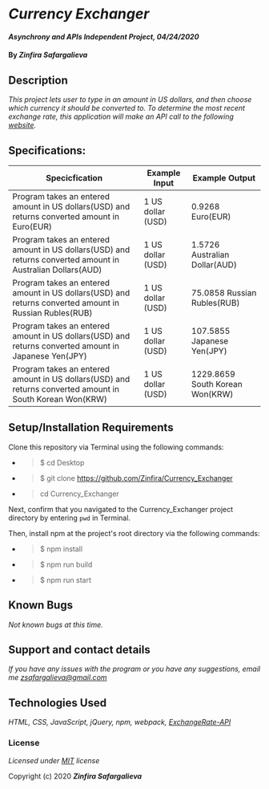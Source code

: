 # _Currency Exchanger_

#### _Asynchrony and APIs Independent Project, 04/24/2020_

#### By _**Zinfira Safargalieva**_

## Description

_This project lets user to type in an amount in US dollars, and then choose which currency it should be converted to. To determine the most recent exchange rate, this application will make an API call to the following [website](https://www.exchangerate-api.com)._

## Specifications:
| Specicfication | Example Input | Example Output |
|----------------|---------------|----------------|
| Program takes an entered amount in US dollars(USD) and returns converted amount in Euro(EUR) | 1 US dollar (USD) | 0.9268 Euro(EUR) |
| Program takes an entered amount in US dollars(USD) and returns converted amount in Australian Dollars(AUD) | 1 US dollar (USD) | 1.5726 Australian Dollar(AUD) |
| Program takes an entered amount in US dollars(USD) and returns converted amount in Russian Rubles(RUB) | 1 US dollar (USD) | 75.0858 Russian Rubles(RUB) |
| Program takes an entered amount in US dollars(USD) and returns converted amount in Japanese Yen(JPY) | 1 US dollar (USD) | 107.5855 Japanese Yen(JPY) |
| Program takes an entered amount in US dollars(USD) and returns converted amount in South Korean Won(KRW) | 1 US dollar (USD) | 1229.8659 South Korean Won(KRW) |

## Setup/Installation Requirements

Clone this repository via Terminal using the following commands:

* >$ cd Desktop
* >$ git clone https://github.com/Zinfira/Currency_Exchanger
* >cd Currency_Exchanger

Next, confirm that you navigated to the Currency_Exchanger project directory by entering ```pwd``` in Terminal.

Then, install npm at the project's root directory via the following commands:
* >$ npm install
* >$ npm run build
* >$ npm run start

## Known Bugs

_Not known bugs at this time._

## Support and contact details

_If you have any issues with the program or you have any suggestions, email me <zsafargalieva@gmail.com>_

## Technologies Used

_HTML, CSS, JavaScript, jQuery, npm, webpack, [ExchangeRate-API](https://www.exchangerate-api.com)_

### License

*Licensed under [MIT](https://en.wikipedia.org/wiki/MIT_License) license*

Copyright (c) 2020 **_Zinfira Safargalieva_**